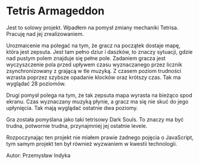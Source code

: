 # Tetris Armageddon
Jest to solowy projekt.
Wpadłem na pomysł zmiany mechaniki Tetrisa. Pracuję nad jej zrealizowaniem.

Urozmaicenie ma polegać na tym, że gracz na początek
dostaje mapę, która jest zepsuta. Jest tam pełno dziur i
daszków, to znaczy sytuacji, gdzie nad pustym polem znajduje się pełne pole.
Zadaniem gracza jest wyczyszczenie pola przed upływem czasu wyznaczanego przez
licznik zsynchronizowany z grającą w tle muzyką. Z czasem poziom trudności
wzrasta poprzez szybsze opadanie klocków oraz krótszy czas.
Tak ma wyglądać 28 poziomów.

Drugi pomysł polega na tym, że tak zepsuta mapa wyrasta na bieżąco
spod ekranu. Czas wyznaczany muzyką płynie, a gracz ma się nie skuć do jego upłynięcia.
Tak mają wyglądać ostatnie dwa poziomy.

Gra została pomyślana jako taki tetrisowy Dark Souls. To znaczy ma być trudna, potwornie trudna, przynajmniej jej ostatnie levele.

Rozpoczynając ten projekt nie miałem prawie żadnego pojęcia o JavaScript, tym samym projekt ten był również wyzwaniem w kwestii technologii.

Autor: Przemysław Indyka
